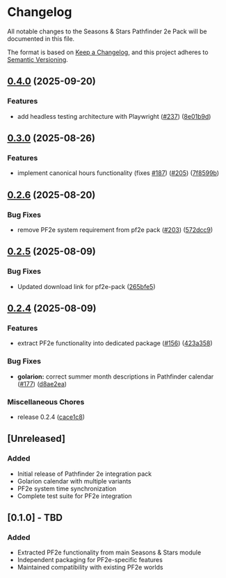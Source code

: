 # Changelog

All notable changes to the Seasons & Stars Pathfinder 2e Pack will be documented in this file.

The format is based on [Keep a Changelog](https://keepachangelog.com/en/1.0.0/),
and this project adheres to [Semantic Versioning](https://semver.org/spec/v2.0.0.html).

## [0.4.0](https://github.com/rayners/fvtt-seasons-and-stars/compare/seasons-and-stars-pf2e-v0.3.0...seasons-and-stars-pf2e-v0.4.0) (2025-09-20)


### Features

* add headless testing architecture with Playwright ([#237](https://github.com/rayners/fvtt-seasons-and-stars/issues/237)) ([8e01b9d](https://github.com/rayners/fvtt-seasons-and-stars/commit/8e01b9de3d7ecdaea52526719d5b36815dd6c061))

## [0.3.0](https://github.com/rayners/fvtt-seasons-and-stars/compare/seasons-and-stars-pf2e-v0.2.6...seasons-and-stars-pf2e-v0.3.0) (2025-08-26)


### Features

* implement canonical hours functionality (fixes [#187](https://github.com/rayners/fvtt-seasons-and-stars/issues/187)) ([#205](https://github.com/rayners/fvtt-seasons-and-stars/issues/205)) ([7f8599b](https://github.com/rayners/fvtt-seasons-and-stars/commit/7f8599ba70ff41078fbb8b7529ecf85805c2ba55))

## [0.2.6](https://github.com/rayners/fvtt-seasons-and-stars/compare/seasons-and-stars-pf2e-v0.2.5...seasons-and-stars-pf2e-v0.2.6) (2025-08-20)


### Bug Fixes

* remove PF2e system requirement from pf2e pack ([#203](https://github.com/rayners/fvtt-seasons-and-stars/issues/203)) ([572dcc9](https://github.com/rayners/fvtt-seasons-and-stars/commit/572dcc98442247e72088817436189971f4b5afdb))

## [0.2.5](https://github.com/rayners/fvtt-seasons-and-stars/compare/seasons-and-stars-pf2e-v0.2.4...seasons-and-stars-pf2e-v0.2.5) (2025-08-09)


### Bug Fixes

* Updated download link for pf2e-pack ([265bfe5](https://github.com/rayners/fvtt-seasons-and-stars/commit/265bfe570ddb8408115d95a9b90879a49e4ac82c))

## [0.2.4](https://github.com/rayners/fvtt-seasons-and-stars/compare/seasons-and-stars-pf2e-v0.1.0...seasons-and-stars-pf2e-v0.2.4) (2025-08-09)


### Features

* extract PF2e functionality into dedicated package ([#156](https://github.com/rayners/fvtt-seasons-and-stars/issues/156)) ([423a358](https://github.com/rayners/fvtt-seasons-and-stars/commit/423a358e905c565a2f8b78922affe76534e5d9a6))


### Bug Fixes

* **golarion:** correct summer month descriptions in Pathfinder calendar ([#177](https://github.com/rayners/fvtt-seasons-and-stars/issues/177)) ([d8ae2ea](https://github.com/rayners/fvtt-seasons-and-stars/commit/d8ae2ea395e7959be73c6a1f03c871305d4787e8))


### Miscellaneous Chores

* release 0.2.4 ([cace1c8](https://github.com/rayners/fvtt-seasons-and-stars/commit/cace1c835a06a66ac75e7211005a0d02e1a32a32))

## [Unreleased]

### Added
- Initial release of Pathfinder 2e integration pack
- Golarion calendar with multiple variants
- PF2e system time synchronization
- Complete test suite for PF2e integration

## [0.1.0] - TBD

### Added
- Extracted PF2e functionality from main Seasons & Stars module
- Independent packaging for PF2e-specific features
- Maintained compatibility with existing PF2e worlds
